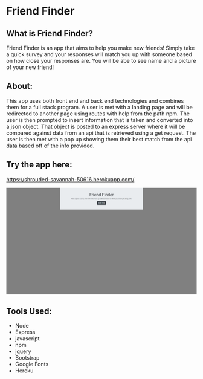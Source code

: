# Friend Finder

## What is Friend Finder?
Friend Finder is an app that aims to help you make new friends! Simply take a quick survey and your responses will match you up with someone based on how close your responses are. You will be abe to see name and a picture of your new friend!

## About:
This app uses both front end and back end technologies and combines them for a full stack program. A user is met with a landing page and will be redirected to another page using routes with help from the path npm. The user is then prompted to insert information that is taken and converted into a json object. That object is posted to an express server where it will be compared against data from an api that is retrieved using a get request. The user is then met with a pop up showing them their best match from the api data based off of the info provided. 


## Try the app here:
https://shrouded-savannah-50616.herokuapp.com/

![App Screenshot](app/public/assets/images/screenshot.png)

## Tools Used:
* Node
* Express
* javascript
* npm
* jquery
* Bootstrap 
* Google Fonts
* Heroku
